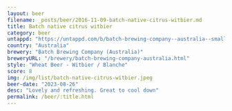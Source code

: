 ```yaml
---
layout: beer
filename: _posts/beer/2016-11-09-batch-native-citrus-witbier.md
title: Batch native citrus witbier
category: beer
untappd: "https://untappd.com/b/batch-brewing-company--australia--small-batch-native-citrus---pepper-berry-australian-witbier/5385960"
country: "Australia"
brewery: "Batch Brewing Company (Australia)"
breweryURL: "/brewery/batch-brewing-company-australia.html"
style: "Wheat Beer - Witbier / Blanche"
score: 8
img: /img/list/batch-native-citrus-witbier.jpeg
beer-date: "2023-08-26"
desc: "Lovely and refreshing. Great to cool down"
permalink: /beer/:title.html
---
```

